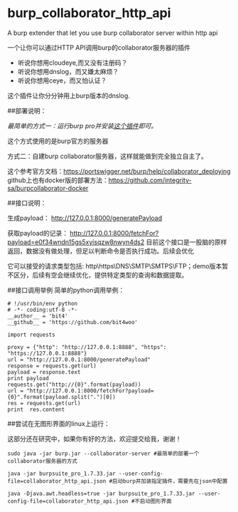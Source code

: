 # burp_collaborator_http_api

A burp extender that let you use burp collaborator server within http api

一个让你可以通过HTTP API调用burp的collaborator服务器的插件


- 听说你想用cloudeye,而又没有注册码？
- 听说你想用dnslog，而又嫌太麻烦？
- 听说你想用ceye，而又怕认证？

这个插件让你分分钟用上burp版本的dnslog.


##部署说明：

*最简单的方式一：运行burp pro并安装[这个插件](https://github.com/bit4woo/burp_collaborator_http_api/releases/latest)即可。*

这个方式使用的是burp官方的服务器




方式二：自建burp collaborator服务器，这样就能做到完全独立自主了。

这个参考官方文档：https://portswigger.net/burp/help/collaborator_deploying
github上也有docker版的部署方法：https://github.com/integrity-sa/burpcollaborator-docker



##接口说明：

生成payload：
http://127.0.0.1:8000/generatePayload

获取payload的记录：
http://127.0.0.1:8000/fetchFor?payload=e0f34wndn15gs5xyisqzw8nwyn4ds2
目前这个接口是一股脑的原样返回，数据没有做处理，但足以判断命令是否执行成功。后续会优化


它可以接受的请求类型包括: http\https\DNS\SMTP\SMTPS\FTP；demo版本暂不区分，后续有空会继续优化，提供特定类型的查询和数据提取。



##接口调用举例
简单的python调用举例：
```
# !/usr/bin/env python
# -*- coding:utf-8 -*-
__author__ = 'bit4'
__github__ = 'https://github.com/bit4woo'

import requests

proxy = {"http": "http://127.0.0.1:8888", "https": "https://127.0.0.1:8888"}
url = "http://127.0.0.1:8000/generatePayload"
response = requests.get(url)
payload = response.text
print payload
requests.get("http://{0}".format(payload))
url = "http://127.0.0.1:8000/fetchFor?payload={0}".format(payload.split(".")[0])
res = requests.get(url)
print  res.content

```





##尝试在无图形界面的linux上运行：

这部分还在研究中，如果你有好的方法，欢迎提交给我，谢谢！

```
sudo java -jar burp.jar --collaborator-server #最简单的部署一个collaborator服务器的方式

java -jar burpsuite_pro_1.7.33.jar --user-config-file=collaborator_http_api.json #启动burp并加装指定插件，需要先在json中配置

java -Djava.awt.headless=true -jar burpsuite_pro_1.7.33.jar --user-config-file=collaborator_http_api.json #不启动图形界面


```
